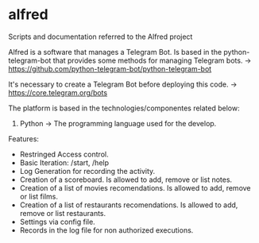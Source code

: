 # alfred
Scripts and documentation referred to the Alfred project

Alfred is a software that manages a Telegram Bot. Is based in the python-telegram-bot that provides some methods for managing Telegram bots. -> https://github.com/python-telegram-bot/python-telegram-bot

It's necessary to create a Telegram Bot before deploying this code. -> https://core.telegram.org/bots

The platform is based in the technologies/componentes related below:

1. Python -> The programming language used for the develop.

Features:
  - Restringed Access control.
  - Basic Iteration: /start, /help
  - Log Generation for recording the activity.
  - Creation of a scoreboard. Is allowed to add, remove or list notes.
  - Creation of a list of movies recomendations. Is allowed to add, remove or list films.
  - Creation of a list of restaurants recomendations. Is allowed to add, remove or list restaurants.
  - Settings via config file.
  - Records in the log file for non authorized executions.



